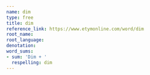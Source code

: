 ```yaml
---
name: dim
type: free
title: dim
reference_link: https://www.etymonline.com/word/dim
root_name: 
root_language: 
denotation: 
word_sums:
- sum: 'Dim + '
  respelling: dim
---
```

